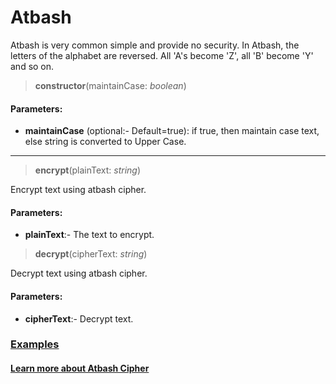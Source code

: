 # Atbash
Atbash is very common simple and provide no security. In Atbash, the letters of the alphabet are reversed. All 'A's become 'Z', all 'B' become 'Y' and so on.
> __constructor__(maintainCase: _boolean_)
#### Parameters:
- __maintainCase__ (optional:- Default=true): if true, then maintain case text, else string is converted to Upper Case.
***
 > __encrypt__(plainText: _string_)

Encrypt text using atbash cipher.
#### Parameters:
 - __plainText__:- The text to encrypt.

> __decrypt__(cipherText: _string_)

Decrypt text using atbash cipher.
#### Parameters:
 - __cipherText__:- Decrypt text.


### [Examples](https://github.com/Badvillain01/Text-Cryptography/blob/master/examples/atbash.js)
#### [Learn more about Atbash Cipher](https://en.wikipedia.org/wiki/Atbash)